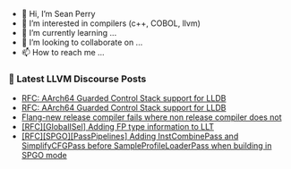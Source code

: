 - 👋 Hi, I’m Sean Perry
- 👀 I’m interested in compilers (c++, COBOL, llvm)
- 🌱 I’m currently learning ...
- 💞️ I’m looking to collaborate on ...
- 📫 How to reach me ...

<!---
s66perry/s66perry is a ✨ special ✨ repository because its `README.md` (this file) appears on your GitHub profile.
You can click the Preview link to take a look at your changes.
--->
### 📕 Latest LLVM Discourse Posts

<!-- DISCOURSE-LLVM:START -->
- [RFC: AArch64 Guarded Control Stack support for LLDB](https://discourse.llvm.org/t/rfc-aarch64-guarded-control-stack-support-for-lldb/83364#post_2)
- [RFC: AArch64 Guarded Control Stack support for LLDB](https://discourse.llvm.org/t/rfc-aarch64-guarded-control-stack-support-for-lldb/83364#post_1)
- [Flang-new release compiler fails where non release compiler does not](https://discourse.llvm.org/t/flang-new-release-compiler-fails-where-non-release-compiler-does-not/83321#post_4)
- [[RFC][GlobalISel] Adding FP type information to LLT](https://discourse.llvm.org/t/rfc-globalisel-adding-fp-type-information-to-llt/83349#post_3)
- [[RFC][SPGO][PassPipelines] Adding InstCombinePass and SimplifyCFGPass before SampleProfileLoaderPass when building in SPGO mode](https://discourse.llvm.org/t/rfc-spgo-passpipelines-adding-instcombinepass-and-simplifycfgpass-before-sampleprofileloaderpass-when-building-in-spgo-mode/83340#post_4)
<!-- DISCOURSE-LLVM:END -->

